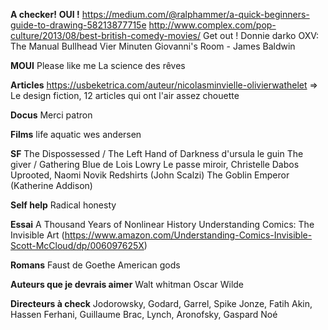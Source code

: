 **A checker!**
**OUI !**
https://medium.com/@ralphammer/a-quick-beginners-guide-to-drawing-58213877715e
http://www.complex.com/pop-culture/2013/08/best-british-comedy-movies/
Get out !
Donnie darko
OXV: The Manual
Bullhead
Vier Minuten
Giovanni's Room - James Baldwin

**MOUI**
Please like me
La science des rêves

**Articles**
https://usbeketrica.com/auteur/nicolasminvielle-olivierwathelet => Le design fiction, 12 articles qui ont l'air assez chouette

**Docus**
Merci patron

**Films**
life aquatic wes andersen

**SF**
The Dispossessed / The Left Hand of Darkness d'ursula le guin
The giver / Gathering Blue de Lois Lowry
Le passe miroir, Christelle Dabos
Uprooted, Naomi Novik
Redshirts (John Scalzi)
The Goblin Emperor (Katherine Addison)

**Self help**
Radical honesty

**Essai**
A Thousand Years of Nonlinear History
Understanding Comics: The Invisible Art (https://www.amazon.com/Understanding-Comics-Invisible-Scott-McCloud/dp/006097625X)

**Romans**
Faust de Goethe
American gods

**Auteurs que je devrais aimer**
Walt whitman
Oscar Wilde

**Directeurs à check**
Jodorowsky, Godard, Garrel, Spike Jonze, Fatih Akin, Hassen Ferhani, Guillaume Brac, Lynch, Aronofsky, Gaspard Noé



